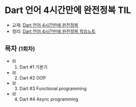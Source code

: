 # Dart 언어 4시간만에 완전정복 TIL
- 교재: [Dart 언어 4시간만에 완전정복](https://www.inflearn.com/course/dart-%EC%96%B8%EC%96%B4-%EC%9E%85%EB%AC%B8/dashboard)
- 정리: [Dart 언어 4시간만에 완전정복 학습노트](https://www.notion.so/bfca6a94862a46bbba93b29f08947933?v=475ceca4ffa048ebbe968d2cb87b6e0a)


## 목차 <small>(1회차)</small>
- [x] 1. Dart #1 기본기
- [x] 2. Dart #2 OOP
- [x] 3. Dart #3 Functional programming
- [x] 4. Dart #4 Async programming

